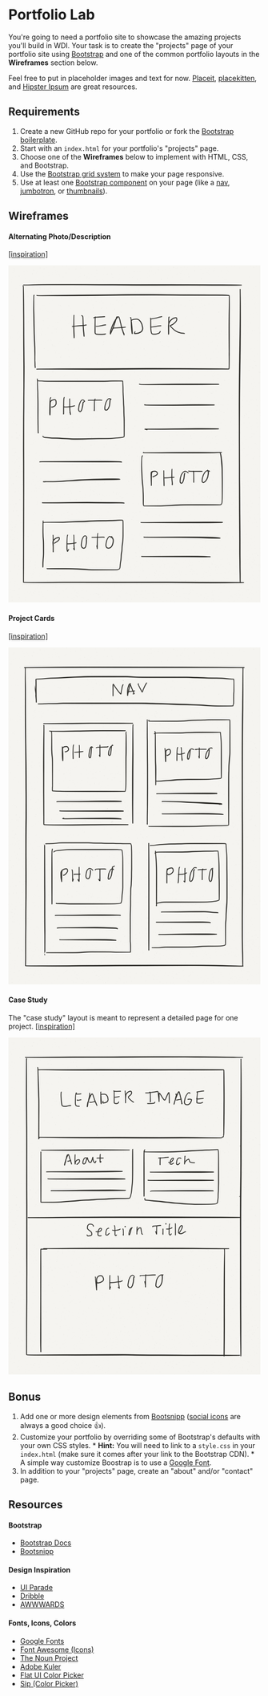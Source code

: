 # Portfolio Lab

  You're going to need a portfolio site to showcase the amazing projects you'll build in WDI. Your task is to create the "projects" page of your portfolio site using [Bootstrap](http://getbootstrap.com/css) and one of the common portfolio layouts in the **Wireframes** section below.

  Feel free to put in placeholder images and text for now. [Placeit](https://placeit.net), [placekitten](http://placekitten.com), and [Hipster Ipsum](http://hipsum.co) are great resources.

## Requirements
  1. Create a new GitHub repo for your portfolio or fork the [Bootstrap boilerplate](https://github.com/sf-wdi-19-20/staging-modules/tree/master/w1_d2_2_bootstrap_css/bootstrap_boilerplate).
  2. Start with an `index.html` for your portfolio's "projects" page.
  3. Choose one of the **Wireframes** below to implement with HTML, CSS, and Bootstrap.
  4. Use the [Bootstrap grid system](http://getbootstrap.com/css/#grid) to make your page responsive.
  5. Use at least one [Bootstrap component](http://getbootstrap.com/components) on your page (like a [nav](http://getbootstrap.com/components/#nav), [jumbotron](http://getbootstrap.com/components/#jumbotron), or [thumbnails](http://getbootstrap.com/components/#thumbnails-custom-content)).

## Wireframes

#### Alternating Photo/Description
  [[inspiration]](http://www.randallleung.com)

  ![](wireframes/photo_description.png)

#### Project Cards
  [[inspiration]](http://www.nicolastarier.com)

  ![](wireframes/project_cards.png)

#### Case Study
  The "case study" layout is meant to represent a detailed page for one project. [[inspiration]](http://haraldurthorleifsson.com/googleplus)

  ![](wireframes/case_study.png)

## Bonus
  1. Add one or more design elements from [Bootsnipp](http://bootsnipp.com) ([social icons](http://bootsnipp.com/snippets/featured/spinning-social-icons) are always a good choice :+1:).
  2. Customize your portfolio by overriding some of Bootstrap's defaults with your own CSS styles.
    * **Hint:** You will need to link to a `style.css` in your `index.html` (make sure it comes after your link to the Bootstrap CDN).
    * A simple way customize Boostrap is to use a [Google Font](https://www.google.com/fonts).
  3. In addition to your "projects" page, create an "about" and/or "contact" page.

## Resources

#### Bootstrap
  * [Bootstrap Docs](http://getbootstrap.com/css)
  * [Bootsnipp](http://bootsnipp.com)

#### Design Inspiration
  * [UI Parade](http://www.uiparade.com)
  * [Dribble](https://dribbble.com)
  * [AWWWARDS](http://www.awwwards.com/websites/portfolio)

#### Fonts, Icons, Colors
  * [Google Fonts](https://www.google.com/fonts)
  * [Font Awesome (Icons)](http://fortawesome.github.io/Font-Awesome/icons)
  * [The Noun Project](https://thenounproject.com)
  * [Adobe Kuler](https://color.adobe.com/explore/newest)
  * [Flat UI Color Picker](http://www.flatuicolorpicker.com)
  * [Sip (Color Picker)](https://itunes.apple.com/us/app/sip/id507257563)
